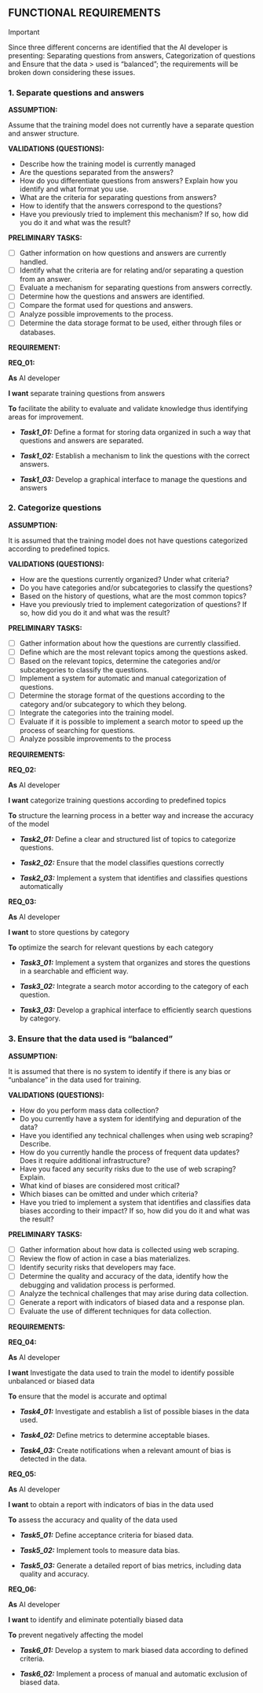 ## FUNCTIONAL REQUIREMENTS

> [!IMPORTANT]
> Since three different concerns are identified that the AI developer is presenting: Separating questions from answers, Categorization of questions and Ensure that the data > used is “balanced”; the requirements will be broken down considering these issues.

### 1. Separate questions and answers

**ASSUMPTION:**

Assume that the training model does not currently have a separate question and answer structure.

**VALIDATIONS (QUESTIONS):**
-	Describe how the training model is currently managed
-	Are the questions separated from the answers?
-	How do you differentiate questions from answers? Explain how you identify and what format you use.
-	What are the criteria for separating questions from answers?
-	How to identify that the answers correspond to the questions?
-	Have you previously tried to implement this mechanism? If so, how did you do it and what was the result?

**PRELIMINARY TASKS:**
- [ ] Gather information on how questions and answers are currently handled.
- [ ] Identify what the criteria are for relating and/or separating a question from an answer.
- [ ] Evaluate a mechanism for separating questions from answers correctly.
- [ ] Determine how the questions and answers are identified.
- [ ] Compare the format used for questions and answers.
- [ ] Analyze possible improvements to the process.
- [ ] Determine the data storage format to be used, either through files or databases.

**REQUIREMENT:**

**REQ_01:** 

**As** AI developer

**I want** separate training questions from answers

**To** facilitate the ability to evaluate and validate knowledge thus identifying areas for improvement.


- **_Task1_01:_** Define a format for storing data organized in such a way that questions and answers are separated.

- **_Task1_02:_** Establish a mechanism to link the questions with the correct answers.

- **_Task1_03:_** Develop a graphical interface to manage the questions and answers


### 2. Categorize questions

**ASSUMPTION:**

It is assumed that the training model does not have questions categorized according to predefined topics. 

**VALIDATIONS (QUESTIONS):**

- How are the questions currently organized? Under what criteria?
-	Do you have categories and/or subcategories to classify the questions?
-	Based on the history of questions, what are the most common topics?
-	Have you previously tried to implement categorization of questions? If so, how did you do it and what was the result?

**PRELIMINARY TASKS:**
- [ ] Gather information about how the questions are currently classified.
- [ ] Define which are the most relevant topics among the questions asked.
- [ ] Based on the relevant topics, determine the categories and/or subcategories to classify the questions.
- [ ] Implement a system for automatic and manual categorization of questions.
- [ ] Determine the storage format of the questions according to the category and/or subcategory to which they belong.
- [ ] Integrate the categories into the training model.
- [ ] Evaluate if it is possible to implement a search motor to speed up the process of searching for questions.
- [ ] Analyze possible improvements to the process

**REQUIREMENTS:**

**REQ_02:**

**As** AI developer

**I want** categorize training questions according to predefined topics

**To** structure the learning process in a better way and increase the accuracy of the model

- **_Task2_01:_** Define a clear and structured list of topics to categorize questions.

- **_Task2_02:_** Ensure that the model classifies questions correctly

- **_Task2_03:_** Implement a system that identifies and classifies questions automatically

**REQ_03:**

**As** AI developer

**I want** to store questions by category

**To** optimize the search for relevant questions by each category

- **_Task3_01:_** Implement a system that organizes and stores the questions in a searchable and efficient way.

- **_Task3_02:_** Integrate a search motor according to the category of each question.

- **_Task3_03:_** Develop a graphical interface to efficiently search questions by category.


### 3. Ensure that the data used is “balanced”

**ASSUMPTION:**

It is assumed that there is no system to identify if there is any bias or “unbalance” in the data used for training.

**VALIDATIONS (QUESTIONS):**

-	How do you perform mass data collection?
-	Do you currently have a system for identifying and depuration of the data?
-	Have you identified any technical challenges when using web scraping? Describe.
-	How do you currently handle the process of frequent data updates? Does it require additional infrastructure?
-	Have you faced any security risks due to the use of web scraping? Explain.
-	What kind of biases are considered most critical?
-	Which biases can be omitted and under which criteria?
-	Have you tried to implement a system that identifies and classifies data biases according to their impact? If so, how did you do it and what was the result?

**PRELIMINARY TASKS:**
- [ ] Gather information about how data is collected using web scraping.
- [ ] Review the flow of action in case a bias materializes.
- [ ] Identify security risks that developers may face.
- [ ] Determine the quality and accuracy of the data, identify how the debugging and validation process is performed.
- [ ] Analyze the technical challenges that may arise during data collection.
- [ ] Generate a report with indicators of biased data and a response plan.
- [ ] Evaluate the use of different techniques for data collection.

**REQUIREMENTS:**

**REQ_04:**

**As** AI developer

**I want** Investigate the data used to train the model to identify possible unbalanced or biased data

**To** ensure that the model is accurate and optimal

- **_Task4_01:_** Investigate and establish a list of possible biases in the data used.
  
- **_Task4_02:_** Define metrics to determine acceptable biases.
  
- **_Task4_03:_** Create notifications when a relevant amount of bias is detected in the data.

**REQ_05:**

**As** AI developer

**I want** to obtain a report with indicators of bias in the data used

**To** assess the accuracy and quality of the data used

- **_Task5_01:_** Define acceptance criteria for biased data.
  
- **_Task5_02:_** Implement tools to measure data bias.
  
- **_Task5_03:_** Generate a detailed report of bias metrics, including data quality and accuracy.

**REQ_06:**

**As** AI developer

**I want** to identify and eliminate potentially biased data

**To** prevent negatively affecting the model

- **_Task6_01:_** Develop a system to mark biased data according to defined criteria.
  
- **_Task6_02:_** Implement a process of manual and automatic exclusion of biased data.
